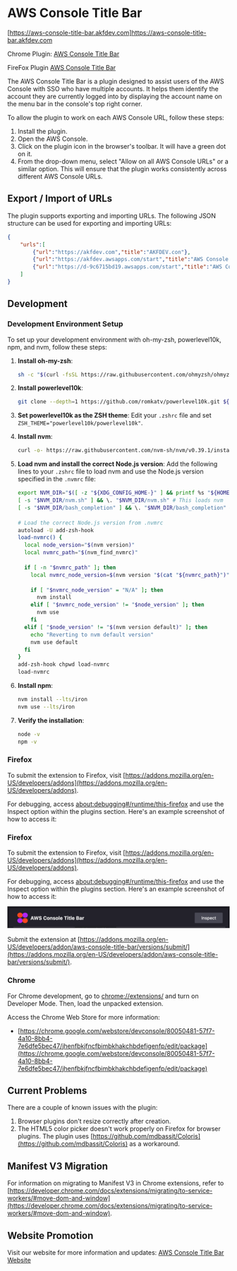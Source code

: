 # AWS Console Title Bar

[https://aws-console-title-bar.akfdev.com]https://aws-console-title-bar.akfdev.com

Chrome Plugin: [AWS Console Title Bar](https://chrome.google.com/webstore/detail/aws-console-title-bar/jhenfbkjfncfbimbkhakchbdefigenfp?hl=en)

FireFox Plugin [AWS Console Title Bar](https://addons.mozilla.org/en-GB/firefox/addon/aws-console-title-bar/)

The AWS Console Title Bar is a plugin designed to assist users of the AWS Console with SSO who have multiple accounts. It helps them identify the account they are currently logged into by displaying the account name on the menu bar in the console's top right corner.

To allow the plugin to work on each AWS Console URL, follow these steps:

1) Install the plugin.
2) Open the AWS Console.
3) Click on the plugin icon in the browser's toolbar. It will have a green dot on it.
4) From the drop-down menu, select "Allow on all AWS Console URLs" or a similar option. This will ensure that the plugin works consistently across different AWS Console URLs.

## Export / Import of URLs

The plugin supports exporting and importing URLs. The following JSON structure can be used for exporting and importing URLs:

```json
{
    "urls":[
        {"url":"https://akfdev.com","title":"AKFDEV.con"},
        {"url":"https://akfdev.awsapps.com/start","title":"AWS Console: just-ak"},
        {"url":"https://d-9c6715bd19.awsapps.com/start","title":"AWS Console : TORG"}
    ]
}
```

## Development

### Development Environment Setup

To set up your development environment with oh-my-zsh, powerlevel10k, npm, and nvm, follow these steps:

1. **Install oh-my-zsh**:
    ```sh
    sh -c "$(curl -fsSL https://raw.githubusercontent.com/ohmyzsh/ohmyzsh/master/tools/install.sh)"
    ```

2. **Install powerlevel10k**:
    ```sh
    git clone --depth=1 https://github.com/romkatv/powerlevel10k.git ${ZSH_CUSTOM:-$HOME/.oh-my-zsh/custom}/themes/powerlevel10k
    ```

3. **Set powerlevel10k as the ZSH theme**:
    Edit your `.zshrc` file and set `ZSH_THEME="powerlevel10k/powerlevel10k"`.

4. **Install nvm**:
    ```sh
    curl -o- https://raw.githubusercontent.com/nvm-sh/nvm/v0.39.1/install.sh | bash
    ```

5. **Load nvm and install the correct Node.js version**:
    Add the following lines to your `.zshrc` file to load nvm and use the Node.js version specified in the `.nvmrc` file:
    ```sh
    export NVM_DIR="$([ -z "${XDG_CONFIG_HOME-}" ] && printf %s "${HOME}/.nvm" || printf %s "${XDG_CONFIG_HOME}/nvm")"
    [ -s "$NVM_DIR/nvm.sh" ] && \. "$NVM_DIR/nvm.sh" # This loads nvm
    [ -s "$NVM_DIR/bash_completion" ] && \. "$NVM_DIR/bash_completion" # This loads nvm bash_completion

    # Load the correct Node.js version from .nvmrc
    autoload -U add-zsh-hook
    load-nvmrc() {
      local node_version="$(nvm version)"
      local nvmrc_path="$(nvm_find_nvmrc)"

      if [ -n "$nvmrc_path" ]; then
        local nvmrc_node_version=$(nvm version "$(cat "${nvmrc_path}")")

        if [ "$nvmrc_node_version" = "N/A" ]; then
          nvm install
        elif [ "$nvmrc_node_version" != "$node_version" ]; then
          nvm use
        fi
      elif [ "$node_version" != "$(nvm version default)" ]; then
        echo "Reverting to nvm default version"
        nvm use default
      fi
    }
    add-zsh-hook chpwd load-nvmrc
    load-nvmrc
    ```

6. **Install npm**:
    ```sh
    nvm install --lts/iron
    nvm use --lts/iron
    ```

7. **Verify the installation**:
    ```sh
    node -v
    npm -v
    ```

### Firefox

To submit the extension to Firefox, visit [https://addons.mozilla.org/en-US/developers/addons](https://addons.mozilla.org/en-US/developers/addons).

For debugging, access [about:debugging#/runtime/this-firefox](about:debugging#/runtime/this-firefox) and use the Inspect option within the plugins section. Here's an example screenshot of how to access it:
### Firefox

To submit the extension to Firefox, visit [https://addons.mozilla.org/en-US/developers/addons](https://addons.mozilla.org/en-US/developers/addons).

For debugging, access [about:debugging#/runtime/this-firefox](about:debugging#/runtime/this-firefox) and use the Inspect option within the plugins section. Here's an example screenshot of how to access it:

![Inspect](./docs/FirefoxDebug.png)

Submit the extension at [https://addons.mozilla.org/en-US/developers/addon/aws-console-title-bar/versions/submit/](https://addons.mozilla.org/en-US/developers/addon/aws-console-title-bar/versions/submit/).

### Chrome

For Chrome development, go to [chrome://extensions/](chrome://extensions/) and turn on Developer Mode. Then, load the unpacked extension.

Access the Chrome Web Store for more information:

- [https://chrome.google.com/webstore/devconsole/80050481-57f7-4a10-8bb4-7e6dfe5bec47/jhenfbkjfncfbimbkhakchbdefigenfp/edit/package](https://chrome.google.com/webstore/devconsole/80050481-57f7-4a10-8bb4-7e6dfe5bec47/jhenfbkjfncfbimbkhakchbdefigenfp/edit/package)

## Current Problems

There are a couple of known issues with the plugin:

1. Browser plugins don't resize correctly after creation.
2. The HTML5 color picker doesn't work properly on Firefox for browser plugins. The plugin uses [https://github.com/mdbassit/Coloris](https://github.com/mdbassit/Coloris) as a workaround.

## Manifest V3 Migration

For information on migrating to Manifest V3 in Chrome extensions, refer to [https://developer.chrome.com/docs/extensions/migrating/to-service-workers/#move-dom-and-window](https://developer.chrome.com/docs/extensions/migrating/to-service-workers/#move-dom-and-window).

## Website Promotion

Visit our website for more information and updates: [AWS Console Title Bar Website](https://aws-console-title-bar.example.com)

